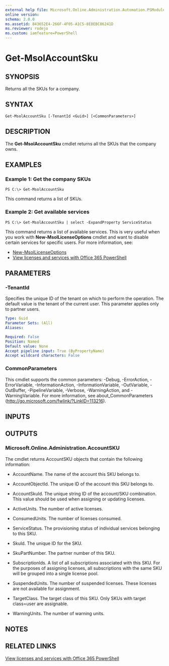```yaml
---
external help file: Microsoft.Online.Administration.Automation.PSModule.dll-Help.xml
online version:
schema: 2.0.0
ms.assetid: 843652E4-266F-4F05-A1C5-8E8EBC86241D
ms.reviewer: rodejo
ms.custom: iamfeature=PowerShell
---
```


# Get-MsolAccountSku

## SYNOPSIS
Returns all the SKUs for a company.

## SYNTAX

```
Get-MsolAccountSku [-TenantId <Guid>] [<CommonParameters>]
```

## DESCRIPTION
The **Get-MsolAccountSku** cmdlet returns all the SKUs that the company owns.

## EXAMPLES

### Example 1: Get the company SKUs
```
PS C:\> Get-MsolAccountSku
```

This command returns a list of SKUs.

### Example 2: Get available services
```
PS C:\> Get-MsolAccountSku | select -ExpandProperty ServiceStatus
```

This command returns a list of available services. This is very useful when you work with **New-MsolLicenseOptions** cmdlet and want to disable certain services for specific users. For more information, see: 
* [New-MsolLicenseOptions](https://docs.microsoft.com/en-us/powershell/module/msonline/new-msollicenseoptions?view=azureadps-1.0 "New-MsolLicenseOptions")  
* [View licenses and services with Office 365 PowerShell](https://technet.microsoft.com/en-us/library/dn771773.aspx?f=255&MSPPError=-2147217396)

## PARAMETERS

### -TenantId
Specifies the unique ID of the tenant on which to perform the operation.
The default value is the tenant of the current user.
This parameter applies only to partner users.

```yaml
Type: Guid
Parameter Sets: (All)
Aliases:

Required: False
Position: Named
Default value: None
Accept pipeline input: True (ByPropertyName)
Accept wildcard characters: False
```

### CommonParameters
This cmdlet supports the common parameters: -Debug, -ErrorAction, -ErrorVariable, -InformationAction, -InformationVariable, -OutVariable, -OutBuffer, -PipelineVariable, -Verbose, -WarningAction, and -WarningVariable. For more information, see about_CommonParameters (<http://go.microsoft.com/fwlink/?LinkID=113216>).

## INPUTS

## OUTPUTS

### Microsoft.Online.Administration.AccountSKU
The cmdlet returns AccountSKU objects that contain the following information:

* AccountName. The name of the account this SKU belongs to.

* AccountObjectId. The unique ID of the account this SKU belongs to.

* AccountSkuId. The unique string ID of the account/SKU combination.
  This value should be used when assigning or updating licenses.

* ActiveUnits. The number of active licenses.

* ConsumedUnits. The number of licenses consumed.

* ServiceStatus. The provisioning status of individual services belonging to this SKU.

* SkuId. The unique ID for the SKU.

* SkuPartNumber. The partner number of this SKU.

* SubscriptionIds. A list of all subscriptions associated with this SKU.
  For the purposes of assigning licenses, all subscriptions with the same SKU will be grouped into a single license pool.

* SuspendedUnits. The number of suspended licenses.
  These licenses are not available for assignment.

* TargetClass. The target class of this SKU.
  Only SKUs with target class=user are assignable.

* WarningUnits. The number of warning units.

## NOTES

## RELATED LINKS  
[View licenses and services with Office 365 PowerShell](https://technet.microsoft.com/en-us/library/dn771773.aspx?f=255&MSPPError=-2147217396)
